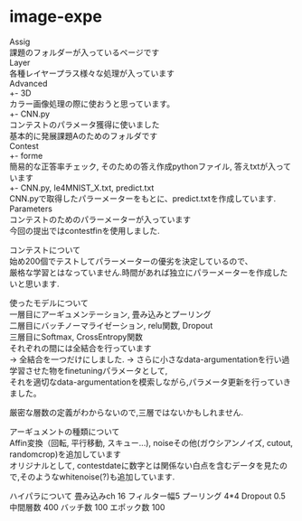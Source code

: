 # image-expe  
Assig  
課題のフォルダーが入っているページです  
Layer  
各種レイヤープラス様々な処理が入っています  
Advanced  
  +- 3D  
     カラー画像処理の際に使おうと思っています。  
  +- CNN.py  
     コンテストのパラメータ獲得に使いました  
  基本的に発展課題Aのためのフォルダです  
Contest  
  +- forme  
     簡易的な正答率チェック, そのための答え作成pythonファイル, 答えtxtが入っています  
  +- CNN.py, le4MNIST_X.txt, predict.txt  
     CNN.pyで取得したパラーメーターをもとに、predict.txtを作成しています.  
Parameters  
コンテストのためのパラーメーターが入っています  
今回の提出ではcontestfinを使用しました.  

コンテストについて  
始め200個でテストしてパラーメーターの優劣を決定しているので、  
厳格な学習とはなっていません.時間があれば独立にパラーメーターを作成したいと思います.  

使ったモデルについて  
一層目にアーギュメンテーション, 畳み込みとプーリング  
二層目にバッチノーマライゼーション, relu関数, Dropout  
三層目にSoftmax, CrossEntropy関数  
それぞれの間には全結合を行っています  
-> 全結合を一つだけにしました. 
-> さらに小さなdata-argumentationを行い過学習させた物をfinetuningパラメータとして,  
それを適切なdata-argumentationを模索しながら,パラメータ更新を行っていきました。

厳密な層数の定義がわからないので,三層ではないかもしれません.  

アーギュメントの種類について  
Affin変換（回転, 平行移動, スキュー...), noiseその他(ガウシアンノイズ, cutout, randomcrop)を追加しています  
オリジナルとして, contestdateに数字とは関係ない白点を含むデータを見たので,そのようなwhitenoise(?)も追加しています.  

ハイパラについて
畳み込みch 16 フィルター幅5
プーリング 4*4
Dropout 0.5
中間層数 400
バッチ数 100
エポック数 100

